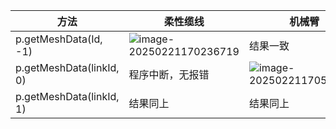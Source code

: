 | 方法                     | 柔性缆线                                                     | 机械臂                                                       |
| ------------------------ | ------------------------------------------------------------ | ------------------------------------------------------------ |
| p.getMeshData(Id, -1)    | ![image-20250221170236719](https://fastly.jsdelivr.net/gh/unishuai/PicGoImg@main/MatrixTheory202502211702837.png) | 结果一致                                                     |
| p.getMeshData(linkId, 0) | 程序中断，无报错                                             | ![image-20250221170526598](https://fastly.jsdelivr.net/gh/unishuai/PicGoImg@main/MatrixTheory202502211705676.png) |
| p.getMeshData(linkId, 1) | 结果同上                                                     | 结果同上                                                     |



